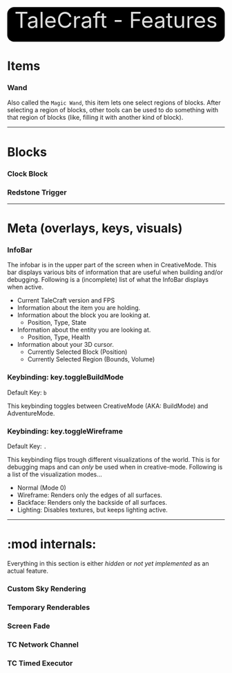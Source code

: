 <!-- Funky header with HTML! -->
<div style="
            padding: 0; margin: 0;
            width: 100%; height: 80px; border-radius: 16px;
            background-color: black; color: #DDD;
            font-size: 50px; text-antialias: on;
            text-align: center; vertical-align: middle;
"> TaleCraft - Features </div>

# Items

### Wand
Also called the `Magic Wand`, this item lets one select regions of blocks.
After selecting a region of blocks, other tools can be used to do something
with that region of blocks (like, filling it with another kind of block).

--------------------------------------------------------------------------------
# Blocks

### Clock Block
### Redstone Trigger


--------------------------------------------------------------------------------
# Meta (overlays, keys, visuals)

### InfoBar
The infobar is in the upper part of the screen when in CreativeMode.
This bar displays various bits of information that are useful when
building and/or debugging. Following is a (incomplete) list of
what the InfoBar displays when active.

* Current TaleCraft version and FPS
* Information about the item you are holding.
* Information about the block you are looking at.
  * Position, Type, State
* Information about the entity you are looking at.
  * Position, Type, Health
* Information about your 3D cursor.
  * Currently Selected Block (Position)
  * Currently Selected Region (Bounds, Volume)

### Keybinding: key.toggleBuildMode
Default Key: `b`

This keybinding toggles between CreativeMode (AKA: BuildMode) and AdventureMode.

### Keybinding: key.toggleWireframe
Default Key: `.`

This keybinding flips trough different visualizations of the world.
This is for debugging maps and can *only* be used when in creative-mode.
Following is a list of the visualization modes...

* Normal (Mode 0)
* Wireframe: Renders only the edges of all surfaces.
* Backface: Renders only the backside of all surfaces.
* Lighting: Disables textures, but keeps lighting active.







--------------------------------------------------------------------------------
# :mod internals:
Everything in this section is either *hidden*
or *not yet implemented* as an actual feature.

### Custom Sky Rendering
### Temporary Renderables
### Screen Fade
### TC Network Channel
### TC Timed Executor
